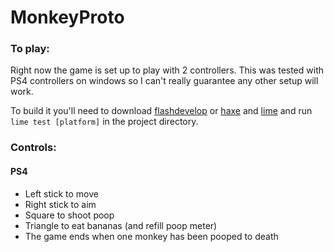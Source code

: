 # MonkeyProto

### To play:
Right now the game is set up to play with 2 controllers. This was tested with PS4 controllers on windows so I can't really guarantee any other setup will work.

To build it you'll need to download [flashdevelop](http://www.flashdevelop.org/) or [haxe](https://haxe.org/download/) and [lime](https://github.com/openfl/lime) and run `lime test [platform]` in the project directory.

### Controls:
#### PS4
- Left stick to move
- Right stick to aim
- Square to shoot poop
- Triangle to eat bananas (and refill poop meter)
- The game ends when one monkey has been pooped to death
